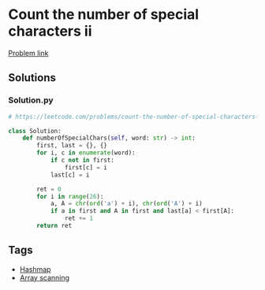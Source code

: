 # Count the number of special characters ii

[Problem link](https://leetcode.com/problems/count-the-number-of-special-characters-ii/)

## Solutions


### Solution.py
```py
# https://leetcode.com/problems/count-the-number-of-special-characters-ii/

class Solution:
    def numberOfSpecialChars(self, word: str) -> int:
        first, last = {}, {}
        for i, c in enumerate(word):
            if c not in first:
                first[c] = i
            last[c] = i

        ret = 0
        for i in range(26):
            a, A = chr(ord('a') + i), chr(ord('A') + i)
            if a in first and A in first and last[a] < first[A]:
                ret += 1
        return ret
```
## Tags

* [Hashmap](/README.md#Hashmap)
* [Array scanning](/README.md#Array_scanning)
